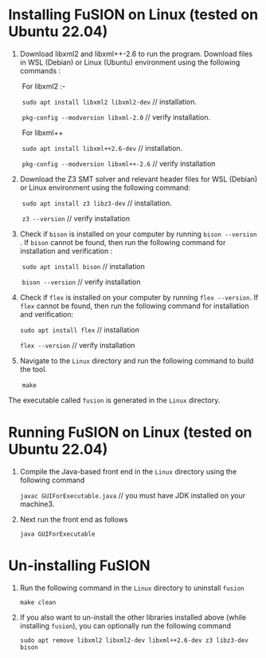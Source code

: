 # Installing FuSION on Linux (tested on Ubuntu 22.04)

1. Download libxml2 and libxml++-2.6 to run the program. Download files in WSL (Debian) or Linux (Ubuntu) environment using the following commands :

   ​ For libxml2 :-

   ​ `sudo apt install libxml2 libxml2-dev` // installation.

   ​ `pkg-config --modversion libxml-2.0` // verify installation.

   ​ For libxml++

   ​ `sudo apt install libxml++2.6-dev` // installation.

   ​ `pkg-config --modversion libxml++-2.6` // verify installation

2. Download the Z3 SMT solver and relevant header files for WSL (Debian) or Linux environment using the following command:

   ​ `sudo apt install z3 libz3-dev` // installation.

   ​ `z3 --version` // verify installation

3. Check if `bison` is installed on your computer by running `bison --version` . If `bison` cannot be found, then run the following command for installation and verification :

   ​ `sudo apt install bison` // installation

   ​ `bison --version` // verify installation

4. Check if `flex` is installed on your computer by running `flex --version`.  If `flex` cannot be found, then run the following command for installation and verification:

   `sudo apt install flex` // installation

   `flex --version` // verify installation
   
5. Navigate to the `Linux` directory and run the following command to build the tool.  

   ​ `make`

  The executable called `fusion` is generated in the `Linux` directory.


# Running FuSION on Linux (tested on Ubuntu 22.04)

1. Compile the Java-based front end in the `Linux` directory using the following command

     `javac GUIForExecutable.java` // you must have JDK installed on your machine3. 

2. Next run the front end as follows

      `java GUIForExecutable`
   

# Un-installing FuSION 

1. Run the following command in the `Linux` directory to uninstall `fusion`
   
     `make clean`
   
2. If you also want to un-install the other libraries installed above (while installing `fusion`), you can optionally run the following command

     `sudo apt remove libxml2 libxml2-dev libxml++2.6-dev z3 libz3-dev bison`

   


   
